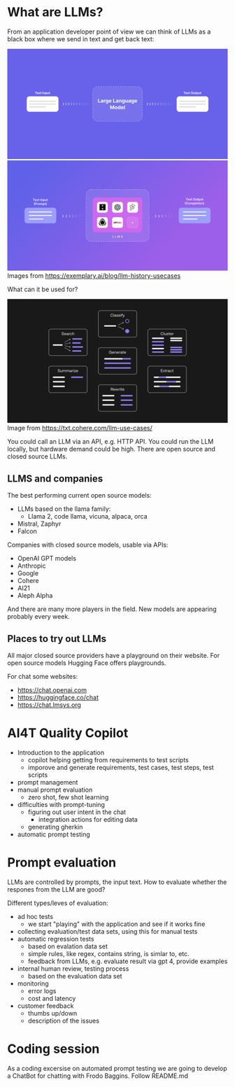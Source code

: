 # What are LLMs?

From an application developer point of view we can think of LLMs as a black box where we send in text and get back text:

![LLM](image.png)
![LLM2](image-1.png)
Images from https://exemplary.ai/blog/llm-history-usecases

What can it be used for?

![Alt text](image-2.png)
Image from https://txt.cohere.com/llm-use-cases/

You could call an LLM via an API, e.g. HTTP API.
You could run the LLM locally, but hardware demand could be high.
There are open source and closed source LLMs.

## LLMS and companies

The best performing current open source models:
- LLMs based on the llama family:
    - Llama 2, code llama, vicuna, alpaca, orca 
- Mistral, Zaphyr
- Falcon

Companies with closed source models, usable via APIs:
- OpenAI GPT models
- Anthropic
- Google
- Cohere
- AI21
- Aleph Alpha

And there are many more players in the field.
New models are appearing probably every week.

## Places to try out LLMs

All major closed source providers have a playground on their website.
For open source models Hugging Face offers playgrounds.

For chat some websites:
- https://chat.openai.com
- https://huggingface.co/chat
- https://chat.lmsys.org

# AI4T Quality Copilot

- Introduction to the application
    - copilot helping getting from requirements to test scripts
    - imporove and generate requirements, test cases, test steps, test scripts
- prompt management
- manual prompt evaluation
    - zero shot, few shot learning
- difficulties with prompt-tuning
    - figuring out user intent in the chat
        - integration actions for editing data
    - generating gherkin
- automatic prompt testing

# Prompt evaluation

LLMs are controlled by prompts, the input text.
How to evaluate whether the respones from the LLM are good?

Different types/leves of evaluation:
- ad hoc tests
    - we start "playing" with the application and see if it works fine
- collecting evaluation/test data sets, using this for manual tests
- automatic regression tests
    - based on evalation data set
    - simple rules, like regex, contains string, is simlar to, etc.
    - feedback from LLMs, e.g. evaluate result via gpt 4, provide examples
- internal human review, testing process
    - based on the evaluation data set
- monitoring
    - error logs
    - cost and latency
- customer feedback
    - thumbs up/down
    - description of the issues

# Coding session

As a coding excersise on automated prompt testing we are going to develop a ChatBot for chatting with Frodo Baggins.
Follow README.md